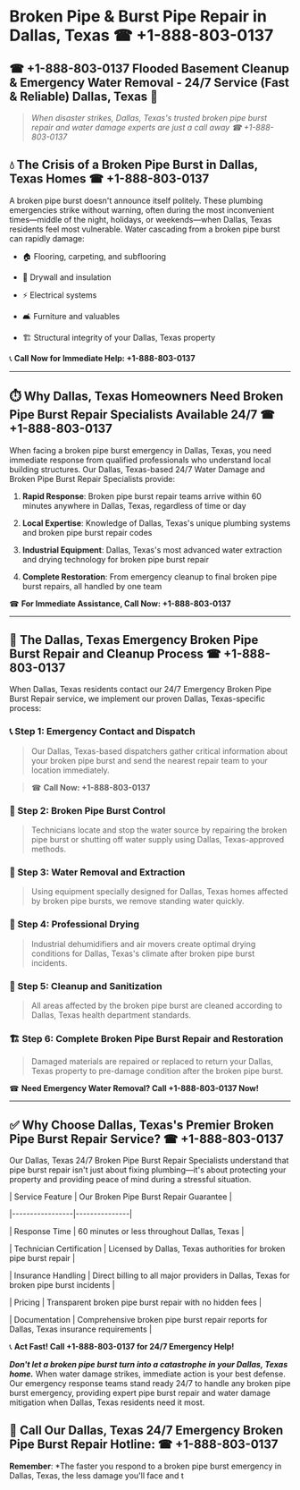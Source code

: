 # Broken Pipe & Burst Pipe Repair in Dallas, Texas ☎ +1-888-803-0137  
## ☎ +1-888-803-0137 Flooded Basement Cleanup & Emergency Water Removal - 24/7 Service (Fast & Reliable) Dallas, Texas 🚨  

> *When disaster strikes, Dallas, Texas's trusted broken pipe burst repair and water damage experts are just a call away ☎ +1-888-803-0137*  

## 💧 The Crisis of a Broken Pipe Burst in Dallas, Texas Homes ☎ +1-888-803-0137  

A broken pipe burst doesn't announce itself politely. These plumbing emergencies strike without warning, often during the most inconvenient times—middle of the night, holidays, or weekends—when Dallas, Texas residents feel most vulnerable. Water cascading from a broken pipe burst can rapidly damage:  

* 🏠 Flooring, carpeting, and subflooring  
* 🧱 Drywall and insulation  
* ⚡ Electrical systems  
* 🛋️ Furniture and valuables  
* 🏗️ Structural integrity of your Dallas, Texas property  

📞 **Call Now for Immediate Help: +1-888-803-0137**  

---  

## ⏱️ Why Dallas, Texas Homeowners Need Broken Pipe Burst Repair Specialists Available 24/7 ☎ +1-888-803-0137  

When facing a broken pipe burst emergency in Dallas, Texas, you need immediate response from qualified professionals who understand local building structures. Our Dallas, Texas-based 24/7 Water Damage and Broken Pipe Burst Repair Specialists provide:  

1. **Rapid Response**: Broken pipe burst repair teams arrive within 60 minutes anywhere in Dallas, Texas, regardless of time or day  
2. **Local Expertise**: Knowledge of Dallas, Texas's unique plumbing systems and broken pipe burst repair codes  
3. **Industrial Equipment**: Dallas, Texas's most advanced water extraction and drying technology for broken pipe burst repair  
4. **Complete Restoration**: From emergency cleanup to final broken pipe burst repairs, all handled by one team  

☎ **For Immediate Assistance, Call Now: +1-888-803-0137**  

---  

## 🔧 The Dallas, Texas Emergency Broken Pipe Burst Repair and Cleanup Process ☎ +1-888-803-0137  

When Dallas, Texas residents contact our 24/7 Emergency Broken Pipe Burst Repair service, we implement our proven Dallas, Texas-specific process:  

### 📞 Step 1: Emergency Contact and Dispatch  
> Our Dallas, Texas-based dispatchers gather critical information about your broken pipe burst and send the nearest repair team to your location immediately.  
> ☎ **Call Now: +1-888-803-0137**  

### 🚿 Step 2: Broken Pipe Burst Control  
> Technicians locate and stop the water source by repairing the broken pipe burst or shutting off water supply using Dallas, Texas-approved methods.  

### 🌊 Step 3: Water Removal and Extraction  
> Using equipment specially designed for Dallas, Texas homes affected by broken pipe bursts, we remove standing water quickly.  

### 💨 Step 4: Professional Drying  
> Industrial dehumidifiers and air movers create optimal drying conditions for Dallas, Texas's climate after broken pipe burst incidents.  

### 🧼 Step 5: Cleanup and Sanitization  
> All areas affected by the broken pipe burst are cleaned according to Dallas, Texas health department standards.  

### 🏗️ Step 6: Complete Broken Pipe Burst Repair and Restoration  
> Damaged materials are repaired or replaced to return your Dallas, Texas property to pre-damage condition after the broken pipe burst.  

☎ **Need Emergency Water Removal? Call +1-888-803-0137 Now!**  

---  

## ✅ Why Choose Dallas, Texas's Premier Broken Pipe Burst Repair Service? ☎ +1-888-803-0137  

Our Dallas, Texas 24/7 Broken Pipe Burst Repair Specialists understand that pipe burst repair isn't just about fixing plumbing—it's about protecting your property and providing peace of mind during a stressful situation.  

| Service Feature | Our Broken Pipe Burst Repair Guarantee |  
|-----------------|---------------|  
| Response Time | 60 minutes or less throughout Dallas, Texas |  
| Technician Certification | Licensed by Dallas, Texas authorities for broken pipe burst repair |  
| Insurance Handling | Direct billing to all major providers in Dallas, Texas for broken pipe burst incidents |  
| Pricing | Transparent broken pipe burst repair with no hidden fees |  
| Documentation | Comprehensive broken pipe burst repair reports for Dallas, Texas insurance requirements |  

📞 **Act Fast! Call +1-888-803-0137 for 24/7 Emergency Help!**  

***Don't let a broken pipe burst turn into a catastrophe in your Dallas, Texas home.*** When water damage strikes, immediate action is your best defense. Our emergency response teams stand ready 24/7 to handle any broken pipe burst emergency, providing expert pipe burst repair and water damage mitigation when Dallas, Texas residents need it most.  

## 📱 Call Our Dallas, Texas 24/7 Emergency Broken Pipe Burst Repair Hotline: ☎ +1-888-803-0137  

**Remember**: *The faster you respond to a broken pipe burst emergency in Dallas, Texas, the less damage you'll face and t
